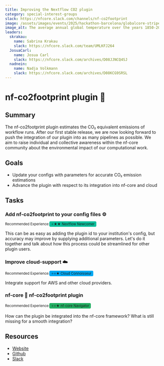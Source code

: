 ```yaml
---
title: Improving the Nextflow CO2 plugin
category: special-interest-groups
slack: https://nfcore.slack.com/channels/nf-co2footprint
image: /assets/images/events/2025/hackathon-barcelona/globalcore-stripes.png
image_alt: The average annual global temperature over the years 1850-2017, known as the 'warming stripes' figure from the [climate lab book](https://www.climate-lab-book.ac.uk/2018/warming-stripes/) website
leaders:
  skrakau:
    name: Sabrina Krakau
    slack: https://nfcore.slack.com/team/UMLKFJ264
  JosuaCarl:
    name: Josua Carl
    slack: https://nfcore.slack.com/archives/D08JJNCQ4SJ
  nadnein:
    name: Nadja Volkmann
    slack: https://nfcore.slack.com/archives/D08KCG9SRSL
---
```


# nf-co2footprint plugin 🌱

## Summary

The nf-co2footprint plugin estimates the CO₂ equivalent emissions of workflow runs. After our first stable release, we are now looking forward to push the integration of our plugin into as many pipelines as possible. We aim to raise individual and collective awareness within the nf-core community about the environmental impact of our computational work.

## Goals

- Update your configs with parameters for accurate CO₂ emission estimations
- Advance the plugin with respect to its integration into nf-core and cloud

## Tasks

### Add nf-co2footprint to your config files ⚙️ 

<span style="line-height: 120%; font-size:0.8em;">Recommended Experience:</span><span style="background:#0DC09D; border-radius:4px; padding:2px 6px; font-size:0.8em; line-height: 120%;">⭐★★ Nextflow Newcomer</span>

This can be as easy as adding the plugin id to your institution's config, but accuracy may improve by supplying additional parameters. Let's do it together and talk about how this process could be streamlined for other plugin users.

### Improve cloud-support ☁️

<span style="line-height: 120%; font-size:0.8em;">Recommended Experience:</span><span style="background:#03A9F4; border-radius:4px; padding:2px 6px; font-size:0.8em; line-height: 120%;">⭐⭐★ Cloud Connoisseur</span>

Integrate support for AWS and other cloud providers.

### nf-core 🤝 nf-co2footprint plugin

<span style="line-height: 120%; font-size:0.8em;">Recommended Experience:</span><span style="background:#24B064; border-radius:4px; padding:2px 6px; font-size:0.8em;">⭐⭐★ nf-core Navigator</span>

How can the plugin be integrated into the nf-core framework? What is still missing for a smooth integration?

## Resources

- [Website](https://nextflow-io.github.io/nf-co2footprint/)
- [Github](https://github.com/nextflow-io/nf-co2footprint)
- [Slack](https://nfcore.slack.com/channels/nf-co2footprint)
